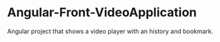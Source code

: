 # Angular-Front-VideoApplication
Angular project that shows a video player with an history and bookmark.

